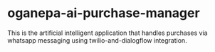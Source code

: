 # oganepa-ai-purchase-manager
This is the artificial intelligent application that handles purchases via whatsapp messaging using twilio-and-dialogflow integration.
